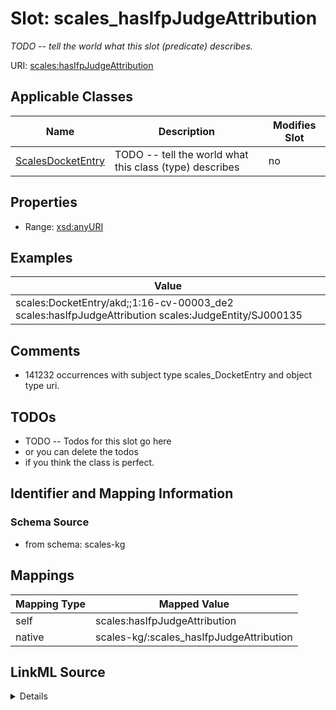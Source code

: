 

# Slot: scales_hasIfpJudgeAttribution


_TODO -- tell the world what this slot (predicate) describes._





URI: [scales:hasIfpJudgeAttribution](http://schemas.scales-okn.org/rdf/scales#hasIfpJudgeAttribution)



<!-- no inheritance hierarchy -->





## Applicable Classes

| Name | Description | Modifies Slot |
| --- | --- | --- |
| [ScalesDocketEntry](../classes/ScalesDocketEntry.md) | TODO -- tell the world what this class (type) describes |  no  |







## Properties

* Range: [xsd:anyURI](http://www.w3.org/2001/XMLSchema#anyURI)






## Examples

| Value |
| --- |
| scales:DocketEntry/akd;;1:16-cv-00003_de2 scales:hasIfpJudgeAttribution scales:JudgeEntity/SJ000135 |

## Comments

* 141232 occurrences with subject type scales_DocketEntry and object type uri.

## TODOs

* TODO -- Todos for this slot go here
* or you can delete the todos
* if you think the class is perfect.

## Identifier and Mapping Information







### Schema Source


* from schema: scales-kg




## Mappings

| Mapping Type | Mapped Value |
| ---  | ---  |
| self | scales:hasIfpJudgeAttribution |
| native | scales-kg/:scales_hasIfpJudgeAttribution |




## LinkML Source

<details>
```yaml
name: scales_hasIfpJudgeAttribution
description: TODO -- tell the world what this slot (predicate) describes.
todos:
- TODO -- Todos for this slot go here
- or you can delete the todos
- if you think the class is perfect.
comments:
- 141232 occurrences with subject type scales_DocketEntry and object type uri.
examples:
- value: scales:DocketEntry/akd;;1:16-cv-00003_de2 scales:hasIfpJudgeAttribution scales:JudgeEntity/SJ000135
from_schema: scales-kg
rank: 1000
slot_uri: scales:hasIfpJudgeAttribution
alias: scales_hasIfpJudgeAttribution
domain_of:
- scales_DocketEntry
range: uri

```
</details>